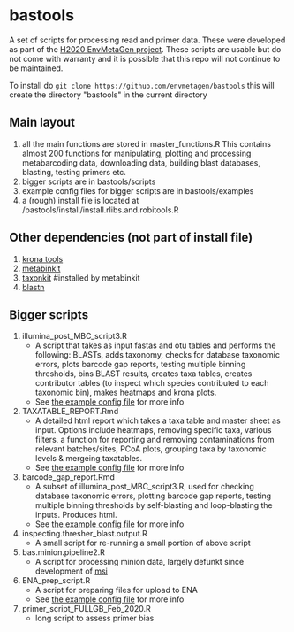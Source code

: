 # bastools
A set of scripts for processing read and primer data.
These were developed as part of the [H2020 EnvMetaGen project](https://inbio-envmetagen.pt/).
These scripts are usable but do not come with warranty and it is possible that this repo will not continue to be maintained. 


To install do
`git clone https://github.com/envmetagen/bastools`
this will create the directory "bastools" in the current directory

## Main layout
1. all the main functions are stored in master_functions.R This contains almost 200 functions for manipulating, plotting and processing metabarcoding data, downloading data, building blast databases, blasting, testing primers etc.
2. bigger scripts are in bastools/scripts
3. example config files for bigger scripts are in bastools/examples
4. a (rough) install file is located at /bastools/install/install.rlibs.and.robitools.R

## Other dependencies (not part of install file)
1. [krona tools](https://github.com/marbl/Krona/wiki)
2. [metabinkit](https://github.com/envmetagen/metabinkit)
3. [taxonkit](https://bioinf.shenwei.me/taxonkit/usage/) #installed by metabinkit
4. [blastn](https://blast.ncbi.nlm.nih.gov/Blast.cgi?PAGE_TYPE=BlastDocs&DOC_TYPE=Download)

## Bigger scripts
1. illumina_post_MBC_script3.R
   - A script that takes as input fastas and otu tables and performs the following: BLASTs, adds taxonomy, checks for database taxonomic errors, plots barcode gap reports, testing multiple binning thresholds, bins BLAST results, creates taxa tables, creates contributor tables (to inspect which species contributed to each taxonomic bin), makes heatmaps and krona plots.
   - See [the example config file](examples/illuminaScript3.config.R) for more info 
2. TAXATABLE_REPORT.Rmd
   - A detailed html report which takes a taxa table and master sheet as input. Options include heatmaps, removing specific taxa, various filters, a function for reporting and removing contaminations from relevant batches/sites, PCoA plots, grouping taxa by taxonomic levels & mergeing taxatables. 
   - See [the example config file](examples/taxatable.report.config.R) for more info 
3. barcode_gap_report.Rmd
   - A subset of illumina_post_MBC_script3.R, used for checking database taxonomic errors, plotting barcode gap reports, testing multiple binning thresholds by self-blasting and loop-blasting the inputs. Produces html.
   - See [the example config file](examples/barcode_gap_report_config.R) for more info
4. inspecting.thresher_blast.output.R
   - A small script for re-running a small portion of above script
5. bas.minion.pipeline2.R
   - A script for processing minion data, largely defunkt since development of [msi](https://github.com/nunofonseca/msi) 
6. ENA_prep_script.R    
   - A script for preparing files for upload to ENA
   - See [the example config file](examples/preparing_ENA_files2.R) for more info 
7. primer_script_FULLGB_Feb_2020.R
   - long script to assess primer bias
